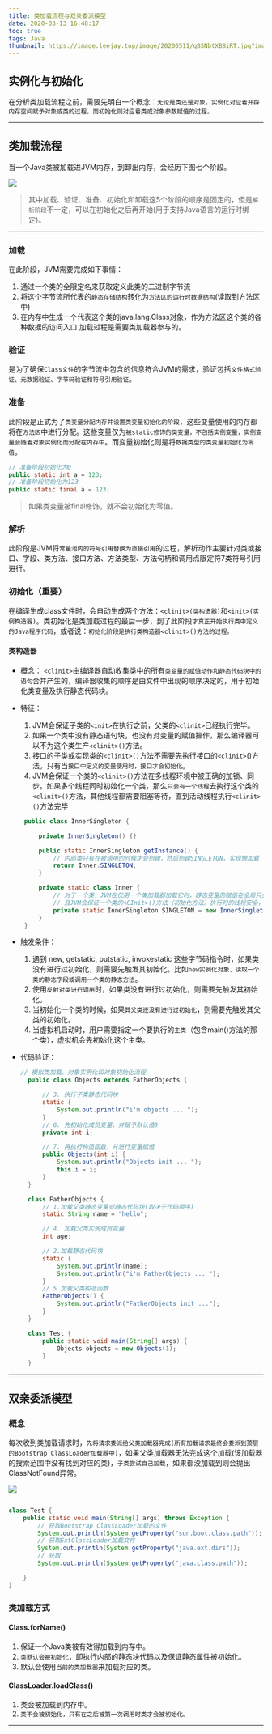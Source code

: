 ```yaml
---
title: 类加载流程与双亲委派模型
date: 2020-03-13 16:48:17
toc: true
tags: Java
thumbnail: https://image.leejay.top/image/20200511/qBSNbtXB8iRT.jpg?imageslim
---
```


## 实例化与初始化

在分析类加载流程之前，需要先明白一个概念：`无论是类还是对象，实例化对应着开辟内存空间赋予对象或类的过程，而初始化则对应着类或对象参数赋值的过程。`

---

## 类加载流程
当一个Java类被加载进JVM内存，到卸出内存，会经历下图七个阶段。

![](https://image.leejay.top/Fp0TSKAc1i8rSPKcAe1t36qz4a7e)
> 其中加载、验证、准备、初始化和卸载这5个阶段的顺序是固定的，但是`解析阶段`不一定，可以在初始化之后再开始(用于支持Java语言的运行时绑定)。

<!--more-->
---

### 加载

在此阶段，JVM需要完成如下事情：
1. 通过一个类的全限定名来获取定义此类的二进制字节流
2. 将这个字节流所代表的`静态存储结构`转化为`方法区的运行时数据结构`(读取到方法区中)
3. 在内存中生成一个代表这个类的java.lang.Class对象，作为方法区这个类的各种数据的访问入口
加载过程是需要类加载器参与的。

### 验证
是为了确保`Class文件`的字节流中包含的信息符合JVM的需求，验证包括`文件格式验证、元数据验证、字节码验证和符号引用验证`。

### 准备
此阶段是正式为了`类变量分配内存并设置类变量初始化的阶段`，这些变量使用的内存都将在`方法区`中进行分配。这些变量仅为`被static修饰的类变量，不包括实例变量，实例变量会随着对象实例化而分配在内存中`。而变量初始化则是将`数据类型的类变量初始化为零值`。

```java
// 准备阶段初始化为0
public static int a = 123;
// 准备阶段初始化为123
public static final a = 123;
```
> 如果类变量被final修饰，就不会初始化为零值。

### 解析
此阶段是JVM将`常量池内的符号引用替换为直接引用`的过程，解析动作主要针对类或接口、字段、类方法、接口方法、方法类型、方法句柄和调用点限定符7类符号引用进行。

### 初始化（重要）
在编译生成class文件时，会自动生成两个方法：`<clinit>(类构造器)`和`<init>(实例构造器)`。类初始化是类加载过程的最后一步，到了此阶段`才真正开始执行类中定义的Java程序代码`，或者说：`初始化阶段是执行类构造器<clinit>()方法的过程。` 

#### 类构造器

- 概念：
`<clinit>`由编译器自动收集类中的所有`类变量的赋值动作和静态代码块中的语句`合并产生的，编译器收集的顺序是由文件中出现的顺序决定的，用于初始化类变量及执行静态代码块。

- 特征：
    1. JVM会保证子类的`<init>`在执行之前，父类的`<clinit>`已经执行完毕。
    2. 如果一个类中没有静态语句块，也没有对变量的赋值操作，那么编译器可以不为这个类生产`<clinit>()`方法。
    3. 接口的子类或实现类的`<clinit>()`方法不需要先执行接口的`<clinit>`()方法。只有当`接口中定义的变量使用时，接口才会初始化`。
    4. JVM会保证一个类的`<clinit>()`方法在多线程环境中被正确的加锁、同步。如果多个线程同时初始化一个类，那么`只会有一个线程`去执行这个类的`<clinit>()`方法，其他线程都需要阻塞等待，直到活动线程执行`<clinit>()`方法完毕

   ``` java
    public class InnerSingleton {

        private InnerSingleton() {}

        public static InnerSingleton getInstance() {
            // 内部类只有在被调用的时候才会创建，然后创建SINGLETON，实现懒加载
            return Inner.SINGLETON;
        }

        private static class Inner {
            // 对于一个类，JVM在仅用一个类加载器加载它时，静态变量的赋值在全局只会执行一次！
            // 且JVM会保证一个类的<CInit>()方法（初始化方法）执行时的线程安全，从而保证了实例在全局的唯一性
            private static InnerSingleton SINGLETON = new InnerSingleton();
        }
    }
    ```

- 触发条件：
    1. 遇到 new, getstatic, putstatic, invokestatic 这些字节码指令时，如果类没有进行过初始化，则需要先触发其初始化。比如`new实例化对象、读取一个类的静态字段或调用一个类的静态方法`。
    2. 使用`反射对类进行调用`时，如果类没有进行过初始化，则需要先触发其初始化。
    3. 当初始化一个类的时候，如果`其父类还没有进行过初始化`，则需要先触发其父类的初始化。
    4. 当虚拟机启动时，用户需要指定一个要执行的`主类`（包含main()方法的那个类），虚拟机会先初始化这个主类。

- 代码验证：

  ```java
  // 模拟类加载、对象实例化和对象初始化流程
    public class Objects extends FatherObjects {

        // 3. 执行子类静态代码块
        static {
            System.out.println("i'm objects ... ");
        }
        // 6. 先初始化成员变量，并赋予默认值0
        private int i;

        // 7. 再执行构造函数，并进行变量赋值
        public Objects(int i) {
            System.out.println("Objects init ... ");
            this.i = i;
        }
    }

    class FatherObjects {
        // 1.加载父类静态变量或静态代码块(取决于代码顺序)
        static String name = "hello";

        // 4. 加载父类实例成员变量
        int age;

        // 2.加载静态代码块
        static {
            System.out.println(name);
            System.out.println("i'm FatherObjects ... ");
        }
        // 5.加载父类构造函数
        FatherObjects() {
            System.out.println("FatherObjects init ...");
        }
    }

    class Test {
        public static void main(String[] args) {
            Objects objects = new Objects(1);
        }
    }

    ```
---

## 双亲委派模型

### 概念

每次收到类加载请求时，`先将请求委派给父类加载器完成(所有加载请求最终会委派到顶层的Bootstrap ClassLoader加载器中)`，如果父类加载器无法完成这个加载(该加载器的搜索范围中没有找到对应的类)，`子类尝试自己加载`，如果都没加载到则会抛出 ClassNotFound异常。

![](https://image.leejay.top/FnmD1lcBoQOKWyvzf1G97kmGvj73)

``` java

class Test {
    public static void main(String[] args) throws Exception {
        // 获取Bootstrap ClassLoader加载的文件
        System.out.println(System.getProperty("sun.boot.class.path"));
        // 获取ExtClassLoader加载文件
        System.out.println(System.getProperty("java.ext.dirs"));
        // 获取
        System.out.println(System.getProperty("java.class.path"));

    }
}

```

### 类加载方式

#### Class.forName()

1. 保证一个Java类被有效得加载到内存中。
2. `类默认会被初始化`，即执行内部的静态块代码以及保证静态属性被初始化。
3. 默认会使用`当前的类加载器`来加载对应的类。

#### ClassLoader.loadClass()

1. 类会被加载到内存中。
2. `类不会被初始化，只有在之后被第一次调用时类才会被初始化。`

---
